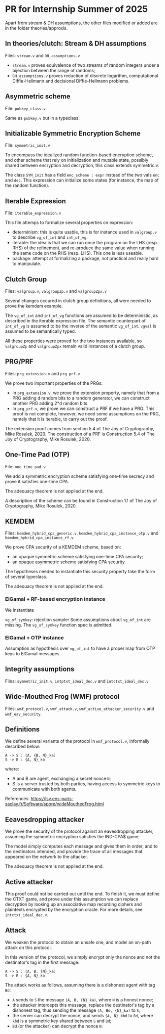 # PR for Internship Summer of 2025

Apart from stream & DH assumptions, the other files modified or added are in the folder theories/approxis.

## In theories/clutch: Stream & DH assumptions
Files: `stream.v` and `DH_assumptions.v`

- `stream.v` proves equivalence of two streams of random integers under a bijection between the range of randoms;
- `DH_assumptions.v` proves reduction of discrete logarithm, computational Diffie-Hellmann and decisional Diffie-Hellmann problems.

## Asymmetric scheme
File: `pubkey_class.v`

Same as `pubkey.v` but in a typeclass.

## Initializable Symmetric Encryption Scheme
File: `symmetric_init.v`

To encompass the idealized random function-based encryption scheme, and other scheme that rely on initialization and mutable state, possibly shared between encryption and decryption, this class extends symmetric.v.

The class `SYM_init` has a field `enc_scheme : expr` instead of the two vals `enc` and `dec`. This expression can initialize some states (for instance, the map of the random function).

## Iterable Expression
File: `iterable_expression.v`

This file attemps to formalize several properties on expression:
- determinism: this is quite usable, this is for instance used in `valgroup.v` to describe `vg_of_int` and `int_of_vg`.
- iterable: the idea is that we can run once the program on the LHS (resp. RHS) of the refinement, and re-produce the same value when running the same code on the RHS (resp. LHS). This one is less useable.
- package: attempt at formalizing a package, not practical and really hard to manipulate.

## Clutch Group
Files: `valgroup.v`, `valgroupZp.v` and `valgroupZpx.v`

Several changes occured in clutch group definitions, all were needed to prove the kemdem example.

The `vg_of_int` and `int_of_vg` functions are assumed to be deterministic, as described in the iterable expression file.
The semantic counterpart of `int_of_vg` is assumed to be the inverse of the semantic `vg_of_int`.
`vgval` is assumed to be semantically typed.

All these properties were proved for the two instances available, so `valgroupZp` and `valgroupZpx` remain valid instances of a clutch group.

## PRG/PRF
Files: `prg_extension.v` and `prg_prf.v`

We prove two important properties of the PRGs:
- In `prg_extension.v`, we prove the extension property, namely that from a PRG adding d random bits to a random generator, we can construct another PRG adding 2*d random bits.
- In `prg_prf.v`, we prove we can construct a PRF if we have a PRG. This proof is not complete, however, we need some assumptions on the PRG, namely that it is iterable, to carry out the proof.

The extension proof comes from section 5.4 of The Joy of Cryptography, Mike Rosulek, 2020.
The construction of a PRF is Construction 5.4 of The Joy of Cryptography, Mike Rosulek, 2020.

## One-Time Pad (OTP)
File: `one_time_pad.v`

We add a symmetric encryption scheme satisfying one-time secrecy and prove it satisfies one-time CPA.

The adequacy theorem is not applied at the end.

A description of the scheme can be found in Construction 1.1 of The Joy of Cryptography, Mike Rosulek, 2020.

## KEMDEM
Files: `kemdem_hybrid_cpa_generic.v`, `kemdem_hybrid_cpa_instance_otp.v` and `kemdem_hybrid_cpa_instance_rf.v`

We prove CPA security of a KEMDEM scheme, based on:
- an opaque symmetric scheme satisfying one-time CPA security;
- an opaque asymmetric scheme satisfying CPA security.

The hypotheses needed to instantiate this security property take the form of several typeclass.

The adequacy theorem is not applied at the end.

### ElGamal + RF-based encryption instance

We instantiate 

`vg_of_symkey`: rejection sampler
Some assumptions about `vg_of_int` are missing. The `vg_of_symkey` function spec is admitted.

### ElGamal + OTP instance

Assumption as hypothesis over `vg_of_int` to have a proper map from OTP keys to ElGamal messages.

## Integrity assumptions
Files: `symmetric_init.v`, `intptxt_ideal_dec.v` and `intctxt_ideal_dec.v`

## Wide-Mouthed Frog (WMF) protocol
Files: `wmf_protocol.v`, `wmf_attack.v`, `wmf_active_attacker_security.v` and `wmf_eav_security`.

## Definitions

We define several variants of the protocol in `wmf_protocol.v`, informally described below:
```
A -> S : (A, {B, N}_ka)
S -> B : {A, N}_kb
```
where:
- A and B are agent, exchanging a secret nonce `N`;
- S is a server trusted by both parties, having access to symmetric keys to communicate with both agents.

References: https://lsv.ens-paris-saclay.fr/Software/spore/wideMouthedFrog.html

## Eeavesdropping attacker

We prove the security of the protocol against an eavesdropping attacker, assuming the symmetric encryption satisfies the IND-CPA$ game.

The model simply computes each message and gives them in order, and to the destinators intended, and provide the trace of all messages that appeared on the network to the attacker.

The adequacy theorem is not applied at the end.

## Active attacker

This proof could not be carried out until the end.
To finish it, we must define the CTXT game, and prove under this assumption we can replace decryption by looking up an associative map recording ciphers and plaintexts encrypted by the encryption oracle. For more details, see `intctxt_ideal_dec.v`.

## Attack

We weaken the protocol to obtain an unsafe one, and model an on-path attack on this protocol.

In this version of the protocol, we simply encrypt only the nonce and not the destinator's tag in the first message:
```
A -> S : (A, B, {N}_ka)
S -> B : {A, N}_kb
```

The attack works as follows, assuming there is a dishonest agent with tag `Bd`:
- `A` sends to `S` the message `(A, B, {N}_ka)`, where `N` is a honest nonce;
- the attacker intercepts this message, replace the destinator's tag by a dishonest tag, thus sending the message `(A, Bd, {N}_ka)` to `S`;
- the server can decrypt the nonce, and sends `{A, N}_kbd` to `Bd`, where `kbd` is a symmetric key shared between `S` and `Bd`;
- `Bd` (or the attacker) can decrypt the nonce `N`.
